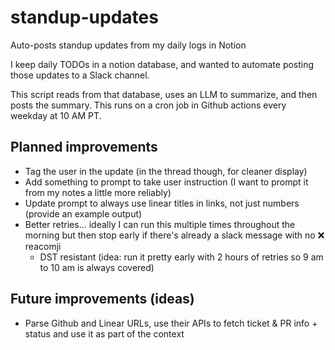 # standup-updates

Auto-posts standup updates from my daily logs in Notion

I keep daily TODOs in a notion database, and wanted to automate posting those updates to a Slack channel.

This script reads from that database, uses an LLM to summarize, and then posts the summary. This runs on a cron job in Github actions every weekday at 10 AM PT.

## Planned improvements
* Tag the user in the update (in the thread though, for cleaner display)
* Add something to prompt to take user instruction (I want to prompt it from my notes a little more reliably)
* Update prompt to always use linear titles in links, not just numbers (provide an example output)
* Better retries... ideally I can run this multiple times throughout the morning but then stop early if there's already a slack message with no ❌ reacomji
  * DST resistant (idea: run it pretty early with 2 hours of retries so 9 am to 10 am is always covered)

## Future improvements (ideas)
* Parse Github and Linear URLs, use their APIs to fetch ticket & PR info + status and use it as part of the context
